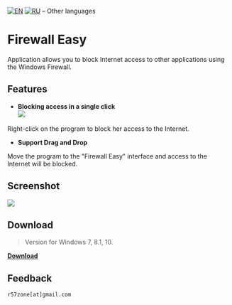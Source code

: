 [![EN](https://user-images.githubusercontent.com/9499881/33184537-7be87e86-d096-11e7-89bb-f3286f752bc6.png)](https://github.com/r57zone/Firewall-Easy/blob/master/README.md) 
[![RU](https://user-images.githubusercontent.com/9499881/27683795-5b0fbac6-5cd8-11e7-929c-057833e01fb1.png)](https://github.com/r57zone/Firewall-Easy/blob/master/README.RU.md) 
&#8211; Other languages

# Firewall Easy
Application allows you to block Internet access to other applications using the Windows Firewall.

## Features
- **Blocking access in a single click**<br>
![](https://user-images.githubusercontent.com/9499881/34356520-d2cbf3ce-ea57-11e7-80e9-b78bb56c4173.png)<br>

Right-click on the program to block her access to the Internet.
- **Support Drag and Drop**

Move the program to the "Firewall Easy" interface and access to the Internet will be blocked.

## Screenshot
![](https://user-images.githubusercontent.com/9499881/42877820-fc9a0698-8a9b-11e8-970d-1e4410533048.png)

## Download
>Version for Windows 7, 8.1, 10.

**[Download](https://github.com/r57zone/Firewall-Easy/releases)**
## Feedback
`r57zone[at]gmail.com`